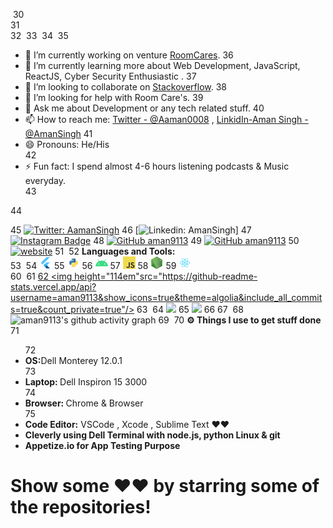 ​
30
<br/>
31
<br/>
32
​
33
​
34
​
35
- 🔭 I’m currently working on venture [RoomCares](https://www.facebook.com/roomcares/).
36
- 🌱 I’m currently learning more about Web Development, JavaScript, ReactJS, Cyber Security Enthusiastic  .
37
- 👯 I’m looking to collaborate on [Stackoverflow](https://stackoverflow.com/users/18575240/aman-singh).
38
- 🤔 I’m looking for help with Room Care's.
39
- 💬 Ask me about Development or any tech related stuff.
40
- 📫 How to reach me: [Twitter - @Aaman0008](https://twitter.com/Aaman0008) , [LinkidIn-Aman Singh - @AmanSingh](https://www.linkedin.com/in/aman-singh-484549202/)
41
- 😄 Pronouns: He/His    
42
- ⚡ Fun fact: I spend almost 4-6 hours listening podcasts & Music everyday.        
43
           
44
 
45
[![Twitter: AamanSingh](https://img.shields.io/twitter/follow/AamanSingh?style=social)](https://twitter.com/Aaman0008)
46
[![Linkedin: AmanSingh](https://img.shields.io/badge/-amansingh-blue?style=flat-square&logo=Linkedin&logoColor=white&link=https://www.linkedin.com/in/aman-singh-484549202//)]
47
[![Instagram Badge](https://img.shields.io/badge/-Instagram-e4405f?style=flat-square&logo=Instagram&logoColor=white)](https://www.instagram.com/__amansingh__0008/) 
48
[![GitHub aman9113](https://img.shields.io/github/followers/aman9113?label=follow&style=social)](https://github.com/aman9113)
49
[![GitHub aman9113](https://img.shields.io/github/followers/aman9113?label=follow&style=social)](https://github.com/aman9113)
50
[![website](https://img.shields.io/badge/Portfolio-aman.tech-2648ff?style=flat-square&logo=google-chrome)](https://aman9113.github.io/my-portfolio/)
51
​
52
**Languages and Tools:**  
53
​
54
<code><img height="20" src="https://raw.githubusercontent.com/github/explore/80688e429a7d4ef2fca1e82350fe8e3517d3494d/topics/flutter/flutter.png"></code>
55
<code><img height="20" src="https://raw.githubusercontent.com/github/explore/80688e429a7d4ef2fca1e82350fe8e3517d3494d/topics/python/python.png"></code>
56
<code><img height="20" src="https://raw.githubusercontent.com/github/explore/80688e429a7d4ef2fca1e82350fe8e3517d3494d/topics/android/android.png"></code>
57
<code><img height="20" src="https://raw.githubusercontent.com/github/explore/80688e429a7d4ef2fca1e82350fe8e3517d3494d/topics/javascript/javascript.png"></code>
58
<code><img height="20" src="https://raw.githubusercontent.com/github/explore/80688e429a7d4ef2fca1e82350fe8e3517d3494d/topics/nodejs/nodejs.png"></code>
59
<code><img height="20" src="https://raw.githubusercontent.com/github/explore/80688e429a7d4ef2fca1e82350fe8e3517d3494d/topics/react/react.png"></code>   
60
​
61
<a href="https://github.com/aman9113">
62
<img height="114em"src="https://github-readme-stats.vercel.app/api?username=aman9113&show_icons=true&theme=algolia&include_all_commits=true&count_private=true"/>
63
​
64
<img height="114em" src="https://github-readme-stats-eight-theta.vercel.app/api/top-langs/?username=aman9113&layout=compact&langs_count=6&theme=algolia"/>
65
<img height="114em" src="https://github-readme-streak-stats.herokuapp.com/?user=aman9113&show_icons=true&locale=en&layout=compact&theme=algolia&line_height=0"/>
66
</a>
67
​
68
![aman9113's github activity graph](https://activity-graph.herokuapp.com/graph?username=aman9113&bg_color=000000&color=4cd8f0&line=2fc8ee&point=ffffff&area=true&hide_border=true)
69
​
70
<b>⚙️ Things I use to get stuff done</b></summary>
71
        <ul>
72
            <li><b>OS:</b>Dell Monterey 12.0.1</li>
73
            <li><b>Laptop: </b> Dell Inspiron 15 3000</li>
74
            <li><b>Browser: </b>Chrome & Browser</li>
75
            <li><b>Code Editor:</b> VSCode , Xcode , Sublime Text ❤❤ </li>
            <li><b>Cleverly using Dell Terminal with node.js, python Linux & git</li>
                <li><b>Appetize.io for App Testing Purpose </li>
        </ul>   

<div align="centre">

# Show some ❤❤ by starring some of the repositories!

</div>

   
